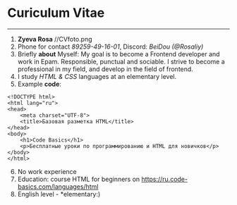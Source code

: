 # Curiculum Vitae
*********
1. **Zyeva Rosa**
//CVfoto.png
2. Phone for contact *89259-49-16-01*, Discord: *BeiDou (@Rosaliy)* 
3. Briefly **about** Myself: My goal is to become a Frontend developer and work in Epam. Responsible, punctual and sociable. I strive to become a professional in my field, and develop in the field of frontend.
4. I study *HTML & CSS* languages at an elementary level.
5. Example **code**:
```
<!DOCTYPE html>
<html lang="ru">
<head>
    <meta charset="UTF-8">
    <title>Базовая разметка HTML</title>
</head>
<body>
    <h1>Code Basics</h1>
    <p>Бесплатные уроки по программированию и HTML для новичков</p>
</body>
</html>
```
6. No work experience
7. Education: course HTML for beginners on https://ru.code-basics.com/languages/html
8. English level - \*elementary\:)
